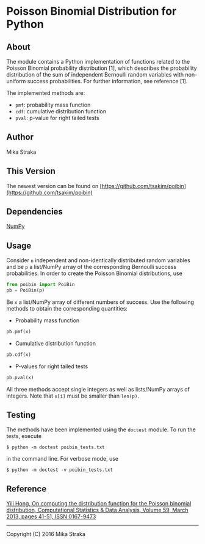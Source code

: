 # Poisson Binomial Distribution for Python

## About
The module contains a Python implementation of functions related to the Poisson
Binomial probability distribution \[1\], which describes the probability
distribution of the sum of independent Bernoulli random variables with
non-uniform success probabilities. For further information, see reference \[1\].

The implemented methods are:
* `pmf`: probability mass function
* `cdf`: cumulative distribution function
* `pval`: p-value for right tailed tests

## Author
Mika Straka

## This Version
The newest version can be found on
[https://github.com/tsakim/poibin](https://github.com/tsakim/poibin)

## Dependencies
[NumPy](http://www.numpy.org/)

## Usage
Consider `n` independent and non-identically distributed random variables and
be `p` a list/NumPy array of the corresponding Bernoulli success probabilities.
In order to create the Poisson Binomial distributions, use
```python
from poibin import PoiBin
pb = PoiBin(p)
```
Be `x` a list/NumPy array of different numbers of success. Use the following
methods to obtain the corresponding quantities:

* Probability mass function
```python
pb.pmf(x)
```
* Cumulative distribution function
```python
pb.cdf(x)
```
* P-values for right tailed tests
```python
pb.pval(x)
```

All three methods accept single integers as well as lists/NumPy arrays of integers. Note that `x[i]` must be smaller than `len(p)`.

## Testing
The methods have been implemented using the `doctest` module. To run the tests, execute

```
$ python -m doctest poibin_tests.txt
```
in the command line. For verbose mode, use

```
$ python -m doctest -v poibin_tests.txt
```

## Reference
[Yili Hong, On computing the distribution function for the Poisson binomial
distribution,
Computational Statistics & Data Analysis, Volume 59, March 2013, pages 41-51,
ISSN 0167-9473](http://dx.doi.org/10.1016/j.csda.2012.10.006)

---
Copyright (C) 2016 Mika Straka
